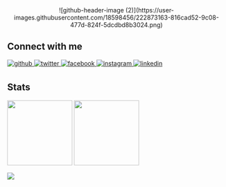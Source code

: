 <div align="center">
![github-header-image (2)](https://user-images.githubusercontent.com/18598456/222873163-816cad52-9c08-477d-824f-5dcdbd8b3024.png)
</div>  

## Connect with me  
<a href="https://github.com/dezmerek" target="_blank">
<img src=https://img.shields.io/badge/github-%2324292e.svg?&style=for-the-badge&logo=github&logoColor=white alt=github style="margin-bottom: 5px;" />
</a>
<a href="https://twitter.com/dezmerek" target="_blank">
<img src=https://img.shields.io/badge/twitter-%2300acee.svg?&style=for-the-badge&logo=twitter&logoColor=white alt=twitter style="margin-bottom: 5px;" />
</a>
<a href="https://www.facebook.com/mateusz.szymanski.351756" target="_blank">
<img src=https://img.shields.io/badge/facebook-%232E87FB.svg?&style=for-the-badge&logo=facebook&logoColor=white alt=facebook style="margin-bottom: 5px;" />
</a>
<a href="https://instagram.com/dezmerek" target="_blank">
<img src=https://img.shields.io/badge/instagram-%23000000.svg?&style=for-the-badge&logo=instagram&logoColor=white alt=instagram style="margin-bottom: 5px;" />
</a>
<a href="https://linkedin.com/in/mateusz-szyma%C5%84ski-a1b846183" target="_blank">
<img src=https://img.shields.io/badge/linkedin-%231E77B5.svg?&style=for-the-badge&logo=linkedin&logoColor=white alt=linkedin style="margin-bottom: 5px;" />
</a>  

## Stats
<span>
  <img src="https://github-readme-stats.vercel.app/api?username=dezmerek&theme=transparent&show_icons=true&locale=en&layout=compact" height="150">
  <img src="https://github-readme-stats.vercel.app/api/top-langs/?username=dezmerek&theme=transparent&show_icons=true&locale=en&layout=compact" height="150"><br>

  [![](https://visitcount.itsvg.in/api?id=dezmerek&icon=0&color=1)](https://visitcount.itsvg.in)
</span>
  
